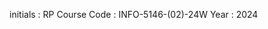 initials    : RP
Course Code : INFO-5146-(02)-24W
Year        : 2024
<!-- This is the develop branch -->
